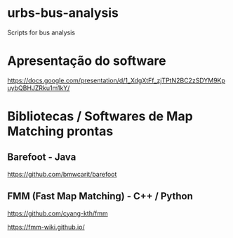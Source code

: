 # urbs-bus-analysis
Scripts for bus analysis

# Apresentação do software

https://docs.google.com/presentation/d/1_XdgXtFf_zjTPtN2BC2zSDYM9KpuybQBHJZRku1m1kY/

# Bibliotecas / Softwares de Map Matching prontas

## Barefoot - Java
https://github.com/bmwcarit/barefoot

## FMM (Fast Map Matching) - C++ / Python
https://github.com/cyang-kth/fmm

https://fmm-wiki.github.io/
